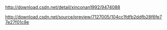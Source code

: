 http://download.csdn.net/detail/xinconan1992/9474088

http://download.csdn.net/source/preview/7127005/104cc1fdfb2ddfb28f6fe77e27f01c9e

